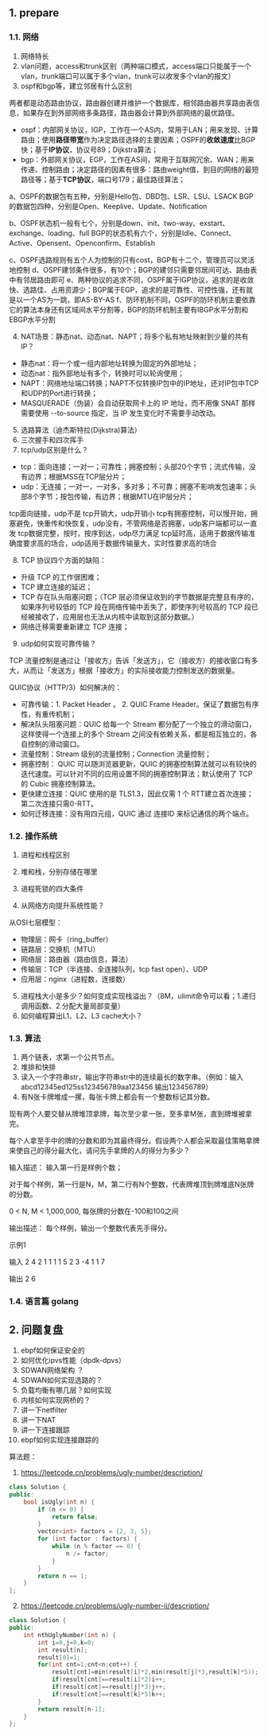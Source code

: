 ## 1. prepare

### 1.1. 网络

1. 网络特长
2. vlan问题，access和trunk区别（两种端口模式，access端口只能属于一个vlan，trunk端口可以属于多个vlan，trunk可以收发多个vlan的报文）
3. ospf和bgp等，建立邻居有什么区别

两者都是动态路由协议，路由器创建并维护一个数据库，相邻路由器共享路由表信息，如果存在到外部网络多条路径，路由器会计算到外部网络的最优路径。

- ospf：内部网关协议，IGP，工作在一个AS内，常用于LAN；用来发现、计算路由；使用**路径带宽**作为决定路径选择的主要因素；OSPF的**收敛速度**比BGP快；基于**IP协议**，协议号89；Dijkstra算法；
- bgp：外部网关协议，EGP，工作在AS间，常用于互联网冗余、WAN；用来传递、控制路由；决定路径的因素有很多：路由weight值，到目的网络的最短路径等；基于**TCP协议**，端口号179；最佳路径算法；

a、OSPF的数据包有五种，分别是Hello包、DBD包、LSR、LSU、LSACK
BGP的数据包四种，分别是Open、Keeplive、Update、Notification

b、OSPF状态机一般有七个，分别是down、init、two-way、exstart、exchange、loading、full
BGP的状态机有六个，分别是Idle、Connect、Active、Opensent、Openconfirm、Establish

c、OSPF选路规则有五个人为控制的只有cost，BGP有十二个，管理员可以灵活地控制
d、OSPF建邻条件很多，有10个；BGP的建邻只需要邻居间可达、路由表中有邻居路由即可
e、两种协议的追求不同，OSPF属于IGP协议，追求的是收敛快、选路佳、占用资源少；BGP属于EGP，追求的是可靠性、可控性强，还有就是以一个AS为一跳，即AS-BY-AS
f、防环机制不同，OSPF的防环机制主要依靠它的算法本身还有区域间水平分割等，BGP的防环机制主要有IBGP水平分割和EBGP水平分割

4. NAT场景：静态nat、动态nat、NAPT；将多个私有地址映射到少量的共有IP？

- 静态nat：将一个或一组内部地址转换为固定的外部地址；
- 动态nat：指外部地址有多个，转换时可以轮询使用；
- NAPT：网络地址端口转换；NAPT不仅转换IP包中的IP地址，还对IP包中TCP和UDP的Port进行转换；
- MASQUERADE（伪装）会自动获取网卡上的 IP 地址，而不用像 SNAT 那样需要使用 --to-source 指定，当 IP 发生变化时不需要手动改动。

5. 选路算法（迪杰斯特拉(Dijkstra)算法）
6. 三次握手和四次挥手
7. tcp/udp区别是什么？

- tcp：面向连接；一对一；可靠性；拥塞控制；头部20个字节；流式传输，没有边界；根据MSS在TCP层分片；
- udp：无连接；一对一，一对多，多对多；不可靠；拥塞不影响发包速率；头部8个字节；按包传输，有边界；根据MTU在IP层分片；

 tcp面向链接，udp不是
 tcp开销大，udp开销小
 tcp有拥塞控制，可以慢开始，拥塞避免，快重传和快恢复，udp没有，不管网络是否拥塞，udp客户端都可以一直发
 tcp数据完整，按时，按序到达，udp尽力满足
 tcp延时高，适用于数据传输准确度要求高的场合，udp适用于数据传输量大，实时性要求高的场合

8. TCP 协议四个方面的缺陷：

- 升级 TCP 的工作很困难；
- TCP 建立连接的延迟；
- TCP 存在队头阻塞问题；（TCP 层必须保证收到的字节数据是完整且有序的，如果序列号较低的 TCP 段在网络传输中丢失了，即使序列号较高的 TCP 段已经被接收了，应用层也无法从内核中读取到这部分数据。）
- 网络迁移需要重新建立 TCP 连接；

9. udp如何实现可靠传输？

TCP 流量控制是通过让「接收方」告诉「发送方」，它（接收方）的接收窗口有多大，从而让「发送方」根据「接收方」的实际接收能力控制发送的数据量。

QUIC协议（HTTP/3）如何解决的：

- 可靠传输：1. Packet Header 。 2. QUIC Frame Header。保证了数据包有序性，有重传机制；
- 解决队头阻塞问题：QUIC 给每一个 Stream 都分配了一个独立的滑动窗口，这样使得一个连接上的多个 Stream 之间没有依赖关系，都是相互独立的，各自控制的滑动窗口。
- 流量控制：Stream 级别的流量控制；Connection 流量控制；
- 拥塞控制： QUIC 可以随浏览器更新，QUIC 的拥塞控制算法就可以有较快的迭代速度。可以针对不同的应用设置不同的拥塞控制算法；默认使用了 TCP 的 Cubic 拥塞控制算法。
- 更快建立连接：QUIC 使用的是 TLS1.3，因此仅需 1 个 RTT建立首次连接；第二次连接只需0-RTT。
- 如何迁移连接：没有用四元组，QUIC 通过 连接ID 来标记通信的两个端点。

### 1.2. 操作系统

1. 进程和线程区别
2. 堆和栈，分别存储在哪里
3. 进程死锁的四大条件

4. 从网络方向提升系统性能？

从OSI七层模型：

- 物理层：网卡（ring_buffer）
- 链路层：交换机（MTU）
- 网络层：路由器（路由信息，算法）
- 传输层：TCP（半连接、全连接队列，tcp fast open）、UDP
- 应用层：nginx（进程数，连接数）

5. 进程栈大小是多少？如何变成实现栈溢出？（8M，ulimit命令可以看；1.递归调用函数、2.分配大量局部变量）
6. 如何编程算出L1、L2、L3 cache大小？


### 1.3. 算法

1. 两个链表，求第一个公共节点。
2. 堆排和快排
3. 读入一个字符串str，输出字符串str中的连续最长的数字串。（例如：输入abcd12345ed125ss123456789aa123456  输出123456789）
4. 有N张卡牌堆成一摞，每张卡牌上都会有一个整数标记其分数。

现有两个人要交替从牌堆顶拿牌，每次至少拿一张，至多拿M张，直到牌堆被拿完。

每个人拿至手中的牌的分数和即为其最终得分。假设两个人都会采取最佳策略拿牌来使自己的得分最大化，请问先手拿牌的人的得分为多少？

输入描述：
输入第一行是样例个数；

对于每个样例，第一行是N，M，第二行有N个整数，代表牌堆顶到牌堆底N张牌的分数。

0 < N, M < 1,000,000,  每张牌的分数在-100和100之间

输出描述：
每个样例，输出一个整数代表先手得分。

示例1

输入
2
4 2
1 1 1 1
5 2
3 -4 1 1 7

输出
2
6

### 1.4. 语言篇 golang


## 2. 问题复盘

1. ebpf如何保证安全的
2. 如何优化ipvs性能（dpdk-dpvs）
3. SDWAN网络架构 ？
4. SDWAN如何实现选路的？
5. 负载均衡有哪几层？如何实现
6. 内核如何实现网桥的？
7. 讲一下netfilter
8. 讲一下NAT
9. 讲一下连接跟踪
10. ebpf如何实现连接跟踪的

算法题：
1. https://leetcode.cn/problems/ugly-number/description/

```c++
class Solution {
public:
    bool isUgly(int n) {
        if (n <= 0) {
            return false;
        }
        vector<int> factors = {2, 3, 5};
        for (int factor : factors) {
            while (n % factor == 0) {
                n /= factor;
            }
        }
        return n == 1;
    }
};
```

2. https://leetcode.cn/problems/ugly-number-ii/description/

```c++
class Solution {
public:
    int nthUglyNumber(int n) {
        int i=0,j=0,k=0;
	    int result[n];
	    result[0]=1;
	    for(int cnt=1;cnt<n;cnt++) {
		    result[cnt]=min(result[i]*2,min(result[j]*3,result[k]*5));
		    if(result[cnt]==result[i]*2)i++;
		    if(result[cnt]==result[j]*3)j++;
		    if(result[cnt]==result[k]*5)k++;
        }
        return result[n-1];
    }
};
```
